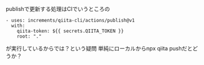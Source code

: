
publishで更新する処理はCIでいうところの

```
- uses: increments/qiita-cli/actions/publish@v1
  with:
    qiita-token: ${{ secrets.QIITA_TOKEN }}
    root: "."
```

が実行しているからでは？という疑問
単純にローカルからnpx qiita pushだとどうか？

